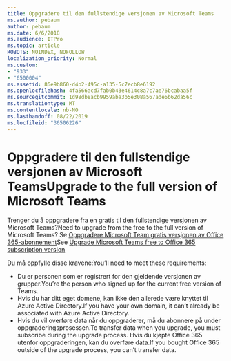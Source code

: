 ```yaml
---
title: Oppgradere til den fullstendige versjonen av Microsoft Teams
ms.author: pebaum
author: pebaum
ms.date: 6/6/2018
ms.audience: ITPro
ms.topic: article
ROBOTS: NOINDEX, NOFOLLOW
localization_priority: Normal
ms.custom:
- "933"
- "6500004"
ms.assetid: 86e9b860-d4b2-495c-a135-5c7ecb8e6192
ms.openlocfilehash: 4fa566acd7fab0b43e4614c8a7c7ae76bcabaa5f
ms.sourcegitcommit: 1d98db8acb9959aba3b5e308a567ade6b62da56c
ms.translationtype: MT
ms.contentlocale: nb-NO
ms.lasthandoff: 08/22/2019
ms.locfileid: "36506226"
---
```

# <a name="upgrade-to-the-full-version-of-microsoft-teams"></a><span data-ttu-id="301e5-102">Oppgradere til den fullstendige versjonen av Microsoft Teams</span><span class="sxs-lookup"><span data-stu-id="301e5-102">Upgrade to the full version of Microsoft Teams</span></span>

<span data-ttu-id="301e5-103">Trenger du å oppgradere fra en gratis til den fullstendige versjonen av Microsoft Teams?</span><span class="sxs-lookup"><span data-stu-id="301e5-103">Need to upgrade from the free to the full version of Microsoft Teams?</span></span> <span data-ttu-id="301e5-104">Se [Oppgradere Microsoft Team gratis versjonen av Office 365-abonnement](https://docs.microsoft.com/microsoftteams/upgrade-freemium)</span><span class="sxs-lookup"><span data-stu-id="301e5-104">See [Upgrade Microsoft Teams free to Office 365 subscription version](https://docs.microsoft.com/microsoftteams/upgrade-freemium)</span></span>

<span data-ttu-id="301e5-105">Du må oppfylle disse kravene:</span><span class="sxs-lookup"><span data-stu-id="301e5-105">You’ll need to meet these requirements:</span></span>

- <span data-ttu-id="301e5-106">Du er personen som er registrert for den gjeldende versjonen av grupper.</span><span class="sxs-lookup"><span data-stu-id="301e5-106">You’re the person who signed up for the current free version of Teams.</span></span>
- <span data-ttu-id="301e5-107">Hvis du har ditt eget domene, kan ikke den allerede være knyttet til Azure Active Directory.</span><span class="sxs-lookup"><span data-stu-id="301e5-107">If you have your own domain, it can’t already be associated with Azure Active Directory.</span></span>
- <span data-ttu-id="301e5-108">Hvis du vil overføre data når du oppgraderer, må du abonnere på under oppgraderingsprosessen.</span><span class="sxs-lookup"><span data-stu-id="301e5-108">To transfer data when you upgrade, you must subscribe during the upgrade process.</span></span> <span data-ttu-id="301e5-109">Hvis du kjøpte Office 365 utenfor oppgraderingen, kan du overføre data.</span><span class="sxs-lookup"><span data-stu-id="301e5-109">If you bought Office 365 outside of the upgrade process, you can’t transfer data.</span></span>

